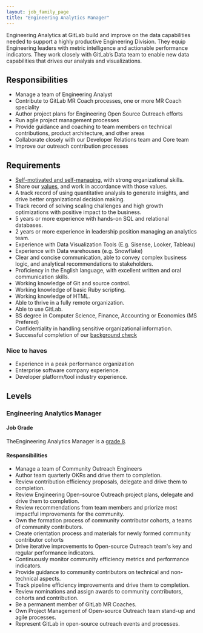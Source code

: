 ```yaml
---
layout: job_family_page
title: "Engineering Analytics Manager"
---
```


Engineering Analytics at GitLab build and improve on the data capabilities needed to support a highly productive Engineering Division. 
They equip Engineering leaders with metric intelligence and actionable performance indicators.
They work closely with GitLab’s Data team to enable new data capabilities that drives our analysis and visualizations.

## Responsibilities 

* Manage a team of Engineering Analyst
* Contribute to GitLab MR Coach processes, one or more MR Coach speciality
* Author project plans for Engineering Open Source Outreach efforts
* Run agile project management processes
* Provide guidance and coaching to team members on technical contributions, product architecture, and other areas
* Collaborate closely with our Developer Relations team and Core team
* Improve our outreach contribution processes

## Requirements

* [Self-motivated and self-managing](https://about.gitlab.com/handbook/values/#efficiency), with strong organizational skills.
* Share our [values](https://about.gitlab.com/handbook/values/), and work in accordance with those values.
* A track record of using quantitative analysis to generate insights, and drive better organizational decision making.
* Track record of solving scaling challenges and high growth optimizations with positive impact to the business.
* 5 years or more experience with hands-on SQL and relational databases.
* 2 years or more experience in leadership position managing an analytics team.
* Experience with Data Visualization Tools (E.g. Sisense, Looker, Tableau)
* Experience with Data warehouses (e.g. Snowflake)
* Clear and concise communication, able to convey complex business logic, and analytical recommendations to stakeholders.
* Proficiency in the English language, with excellent written and oral communication skills.
* Working knowledge of Git and source control.
* Working knowledge of basic Ruby scripting.
* Working knowledge of HTML.
* Able to thrive in a fully remote organization.
* Able to use GitLab.
* BS degree in Computer Science, Finance, Accounting or Economics (MS Prefered)
* Confidentiality in handling sensitive organizational information.
* Successful completion of our [background check](/handbook/legal/gitlab-code-of-business-conduct-and-ethics/#background-checks)


### Nice to haves
* Experience in a peak performance organization
* Enterprise software company experience.
* Developer platform/tool industry experience.

## Levels 
### Engineering Analytics Manager 

#### Job Grade

TheEngineering Analytics Manager  is a [grade 8](/handbook/total-rewards/compensation/compensation-calculator/#gitlab-job-grades).

#### Responsibilities

* Manage a team of Community Outreach Engineers
* Author team quarterly OKRs and drive them to completion.
* Review contribution efficiency proposals, delegate and drive them to completion. 
* Review Engineering Open-source Outreach project plans, delegate and drive them to completion. 
* Review recommendations from team members and priorize most impactful improvements for the community.
* Own the formation process of community contributor cohorts, a teams of community contributors.
* Create orientation process and materials for newly formed community contributor cohorts
* Drive iterative improvements to Open-source Outreach team's key and regular performance indicators.
* Continuously monitor community efficiency metrics and performance indicators.
* Provide guidance to community contributors on technical and non-technical aspects. 
* Track pipeline efficiency improvements and drive them to completion.
* Review nominations and assign awards to community contributors, cohorts and contribution. 
* Be a permanent member of GitLab MR Coaches.
* Own Project Management of Open-source Outreach team stand-up and agile processes. 
* Represent GitLab in open-source outreach events and processes.
